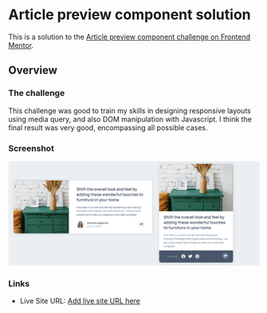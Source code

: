 # Article preview component solution

This is a solution to the [Article preview component challenge on Frontend Mentor](https://www.frontendmentor.io/challenges/article-preview-component-dYBN_pYFT). 

## Overview

### The challenge

This challenge was good to train my skills in designing responsive layouts using media query, and also DOM manipulation with Javascript. I think the final result was very good, encompassing all possible cases.

### Screenshot

![](./images/screenshot.png)


### Links

- Live Site URL: [Add live site URL here](https://your-live-site-url.com)
